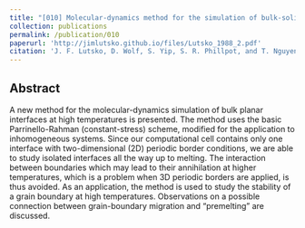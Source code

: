 ```yaml
---
title: "[010] Molecular-dynamics method for the simulation of bulk-solid interfaces at high temperatures"
collection: publications
permalink: /publication/010
paperurl: 'http://jimlutsko.github.io/files/Lutsko_1988_2.pdf'
citation: 'J. F. Lutsko, D. Wolf, S. Yip, S. R. Phillpot, and T. Nguyen, &quot;Molecular-dynamics method for the simulation of bulk-solid interfaces at high temperatures&quot;, <i>Phys. Rev. B</i>, <strong>38</strong>, 11572 (1988)'
---
```

Abstract
---
A new method for the molecular-dynamics simulation of bulk planar interfaces at high temperatures is presented. The method uses the basic Parrinello-Rahman (constant-stress) scheme, modified for the application to inhomogeneous systems. Since our computational cell contains only one interface with two-dimensional (2D) periodic border conditions, we are able to study isolated interfaces all the way up to melting. The interaction between boundaries which may lead to their annihilation at higher temperatures, which is a problem when 3D periodic borders are applied, is thus avoided. As an application, the method is used to study the stability of a grain boundary at high temperatures. Observations on a possible connection between grain-boundary migration and “premelting” are discussed.
